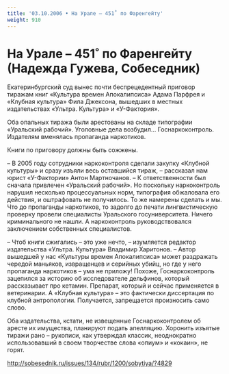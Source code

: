 ```yaml
---
title: '03.10.2006 • На Урале – 451˚ по Фаренгейту'
weight: 910
---
```


# На Урале – 451˚ по Фаренгейту (Надежда Гужева, Собеседник)


Екатеринбургский суд вынес почти беспрецедентный приговор тиражам книг «Культура времен Апокалипсиса» Адама Парфрея и «Клубная культура» Фила Джексона, вышедших в местных издательствах «Ультра. Культура» и «У-Фактория».

Оба опальных тиража были арестованы на складе типографии «Уральский рабочий». Уголовные дела возбудил… Госнаркоконтроль. Издателям вменялась пропаганда наркотиков.

Книги по приговору должны быть сожжены.

– В 2005 году сотрудники наркоконтроля сделали закупку «Клубной культуры» и сразу изъяли весь оставшийся тираж, – рассказал нам юрист «У-Фактории» Антон Мартночанов. – К ответственности был сначала привлечен «Уральский рабочий». Но поскольку наркоконтроль нарушил несколько процессуальных норм, типография обжаловала его действия, и оштрафовать не получилось. То же намерены сделать и мы. Что до пропаганды наркотиков, то задолго до печати лингвистическую проверку провели специалисты Уральского госуниверситета. Ничего криминального не нашли. А наркоконтроль руководствовался заключением собственных специалистов.

– Чтоб книги сжигались – это уже нечто, – изумляется редактор издательства «Ультра. Культура» Владимир Харитонов. – Автор вышедшей у нас «Культуры времен Апокалипсиса» может раздражать чередой маньяков, извращенцев и серийных убийц, но где у него пропаганда наркотиков – ума не приложу! Похоже, Госнаркоконтроль зацепился за историю об исследователе дельфинов, который рассказывает про кетамин. Препарат, который и сейчас применяется в ветеринарии. А «Клубная культура» – это фактически диссертация по клубной антропологии. Получается, запрещается произносить само слово.

Оба издательства, кстати, не извещенные Госнаркоконтролем об аресте их имущества, планируют подать апелляцию. Хоронить изъятые тиражи рано – рукописи, как утверждал классик, неоднократно использовавший в своем творчестве слова «опиум» и «кокаин», не горят.

http://sobesednik.ru/issues/134/rubr/1200/sobytiya/?4829